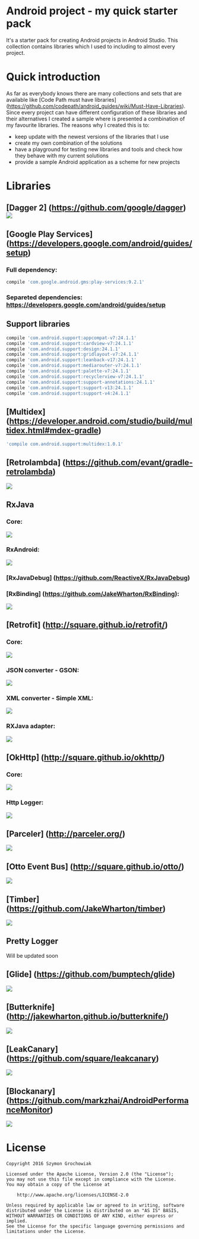 # Android project - my quick starter pack

It's a starter pack for creating Android projects in Android Studio. This collection contains libraries which I used to including to almost every project.

# Quick introduction

As far as everybody knows there are many collections and sets that are available like [Code Path must have libraries] (https://github.com/codepath/android_guides/wiki/Must-Have-Libraries). Since every project can have different configuration of these libraries and their alternatives I created a sample where is presented a combination of my favourite libraries. The reasons why I created this is to:
* keep update with the newest versions of the libraries that I use
* create my own combination of the solutions
* have a playground for testing new libraries and tools and check how they behave with my current solutions
* provide a sample Android application as a scheme for new projects

# Libraries

## [Dagger 2] (https://github.com/google/dagger) <a href='http://search.maven.org/#search%7Cga%7C1%7Cdagger'><img src='https://img.shields.io/maven-central/v/com.google.dagger/dagger.svg?maxAge=28800'></a>


## [Google Play Services] (https://developers.google.com/android/guides/setup)

### Full dependency:
```groovy
compile 'com.google.android.gms:play-services:9.2.1'
```

### Separeted dependencies: https://developers.google.com/android/guides/setup

## Support libraries
```groovy
compile 'com.android.support:appcompat-v7:24.1.1'
compile 'com.android.support:cardview-v7:24.1.1'
compile 'com.android.support:design:24.1.1'
compile 'com.android.support:gridlayout-v7:24.1.1'
compile 'com.android.support:leanback-v17:24.1.1'
compile 'com.android.support:mediarouter-v7:24.1.1'
compile 'com.android.support:palette-v7:24.1.1'
compile 'com.android.support:recyclerview-v7:24.1.1'
compile 'com.android.support:support-annotations:24.1.1'
compile 'com.android.support:support-v13:24.1.1'
compile 'com.android.support:support-v4:24.1.1'
```

## [Multidex] (https://developer.android.com/studio/build/multidex.html#mdex-gradle)
```groovy
'compile com.android.support:multidex:1.0.1'
```

## [Retrolambda] (https://github.com/evant/gradle-retrolambda) 
<a href='http://search.maven.org/#search%7Cga%7C1%7Cg%3A%22me.tatarka%22%20AND%20a%3A%22gradle-retrolambda%22'><img src='https://img.shields.io/maven-central/v/me.tatarka/gradle-retrolambda.svg?maxAge=28800'></a>



## RxJava

### Core:
<a href='http://search.maven.org/#search%7Cga%7C1%7Cg%3A%22io.reactivex%22%20AND%20a%3A%22rxjava%22'><img src='https://img.shields.io/maven-central/v/io.reactivex/rxjava.svg?maxAge=28800'></a>

### RxAndroid:
<a href='http://search.maven.org/#search%7Cga%7C1%7Cg%3A%22io.reactivex%22%20AND%20a%3A%22rxandroid%22'><img src='https://img.shields.io/maven-central/v/io.reactivex/rxandroid.svg?maxAge=28800'></a>

### [RxJavaDebug] (https://github.com/ReactiveX/RxJavaDebug)

### [RxBinding] (https://github.com/JakeWharton/RxBinding):
<a href='http://search.maven.org/#search%7Cga%7C1%7Cg%3A%22com.jakewharton.rxbinding%22'><img src='https://img.shields.io/maven-central/v/com.jakewharton.rxbinding/rxbinding.svg?maxAge=28800'></a>

## [Retrofit] (http://square.github.io/retrofit/)

### Core:
<a href='http://search.maven.org/#search%7Cga%7C1%7Cretrofit'><img src='https://img.shields.io/maven-central/v/com.squareup.retrofit2/retrofit.svg?maxAge=28800'></a>

### JSON converter - GSON:
<a href='http://search.maven.org/#search%7Cga%7C1%7Cg%3A%22com.squareup.retrofit2%22%20AND%20a%3A%22converter-gson%22'><img src='https://img.shields.io/maven-central/v/com.squareup.retrofit2/converter-gson.svg?maxAge=28800'></a>

### XML converter - Simple XML:
<a href='http://search.maven.org/#search%7Cga%7C1%7Cg%3A%22com.squareup.retrofit2%22%20AND%20a%3A%22converter-simplexml%22'><img src='https://img.shields.io/maven-central/v/com.squareup.retrofit2/converter-simplexml.svg?maxAge=28800'></a>

### RXJava adapter:
<a href='http://search.maven.org/#search%7Cga%7C1%7Cg%3A%22com.squareup.retrofit2%22%20AND%20a%3A%22adapter-rxjava%22'><img src='https://img.shields.io/maven-central/v/com.squareup.retrofit2/adapter-rxjava.svg?maxAge=28800'></a>

## [OkHttp] (http://square.github.io/okhttp/)

### Core:
<a href='http://search.maven.org/#search%7Cga%7C1%7Cg%3A%22com.squareup.okhttp3%22%20'><img src='https://img.shields.io/maven-central/v/com.squareup.okhttp3/okhttp.svg?maxAge=28800'></a>

### Http Logger:
<a href='http://search.maven.org/#search%7Cga%7C1%7Cg%3A%22com.squareup.okhttp3%22%20AND%20a%3A%22logging-interceptor%22'><img src='https://img.shields.io/maven-central/v/com.squareup.okhttp3/logging-interceptor.svg?maxAge=28800'></a>

## [Parceler] (http://parceler.org/)

<a href='http://search.maven.org/#search%7Cga%7C1%7Cg%3A%22org.parceler%22'><img src='https://img.shields.io/maven-central/v/org.parceler/parceler.svg?maxAge=28800'></a>

## [Otto Event Bus] (http://square.github.io/otto/)

<a href='http://search.maven.org/#search%7Cga%7C1%7Cg%3A%22com.squareup%22%20AND%20a%3A%22otto%22'><img src='https://img.shields.io/maven-central/v/com.squareup/otto.svg?maxAge=28800'></a>

## [Timber] (https://github.com/JakeWharton/timber)

<a href='http://search.maven.org/#search%7Cga%7C1%7Cg%3A%22com.jakewharton.timber%22'><img src='https://img.shields.io/maven-central/v/com.jakewharton.timber/timber.svg?maxAge=28800'></a>

## Pretty Logger

Will be updated soon

## [Glide] (https://github.com/bumptech/glide)

<a href='http://search.maven.org/#search%7Cga%7C1%7Cg%3A%22com.github.bumptech.glide%22%20AND%20a%3A%22glide%22'><img src='https://img.shields.io/maven-central/v/com.github.bumptech.glide/glide.svg?maxAge=28800'></a>

## [Butterknife] (http://jakewharton.github.io/butterknife/)

<a href='http://search.maven.org/#search%7Cga%7C1%7Cbutterknife'><img src='https://img.shields.io/maven-central/v/com.jakewharton/butterknife.svg?maxAge=28800'></a>

## [LeakCanary] (https://github.com/square/leakcanary)

<a href='http://search.maven.org/#search%7Cga%7C1%7Cg%3A%22com.squareup.leakcanary%22%20AND%20a%3A%22leakcanary-android%22'><img src='https://img.shields.io/maven-central/v/com.squareup.leakcanary/leakcanary-android.svg?maxAge=28800'></a>

## [Blockanary] (https://github.com/markzhai/AndroidPerformanceMonitor)

<a href='http://search.maven.org/#search%7Cga%7C1%7Cg%3A%22com.github.moduth%22'><img src='https://img.shields.io/maven-central/v/com.github.moduth/blockcanary-android.svg?maxAge=28800'></a>


# License

```
Copyright 2016 Szymon Grochowiak

Licensed under the Apache License, Version 2.0 (the "License");
you may not use this file except in compliance with the License.
You may obtain a copy of the License at

    http://www.apache.org/licenses/LICENSE-2.0

Unless required by applicable law or agreed to in writing, software
distributed under the License is distributed on an "AS IS" BASIS,
WITHOUT WARRANTIES OR CONDITIONS OF ANY KIND, either express or implied.
See the License for the specific language governing permissions and
limitations under the License.
```
